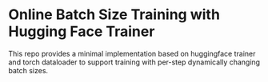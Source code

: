 # Online  Batch Size Training with Hugging Face Trainer

This repo provides a minimal implementation based on huggingface trainer and torch dataloader to support training with per-step dynamically changing batch sizes.
